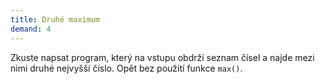 ```yaml
---
title: Druhé maximum
demand: 4
---
```


Zkuste napsat program, který na vstupu obdrží seznam čísel a najde mezi nimi druhé nejvyšší číslo. Opět bez použití funkce `max()`.
